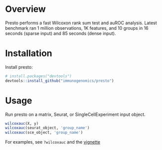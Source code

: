 # Overview

Presto performs a fast Wilcoxon rank sum test and auROC analysis. Latest benchmark ran 1 million observations, 1K features, and 10 groups in 16 seconds (sparse input) and 85 seconds (dense input). 


# Installation

Install presto:

```r
# install.packages("devtools")
devtools::install_github("immunogenomics/presto")
```

# Usage

Run presto on a matrix, Seurat, or SingleCellExperiment input object. 

```r
wilcoxauc(X, y)
wilcoxauc(seurat_object, 'group_name')
wilcoxauc(sce_object, 'group_name')
```

For examples, see `?wilcoxauc` and the [vignette](https://austinhartman.github.io/presto/articles/getting-started.html)
